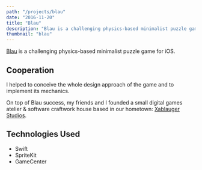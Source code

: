 ```yaml
---
path: "/projects/blau"
date: "2016-11-20"
title: "Blau"
description: "Blau is a challenging physics-based minimalist puzzle game for iOS."
thumbnail: "blau"
---
```


[Blau](http://blaugame.com) is a challenging physics-based minimalist puzzle game for iOS.

## Cooperation

I helped to conceive the whole design approach of the game and to implement its mechanics.

On top of Blau success, my friends and I founded a small digital games atelier & software craftwork house based in our hometown: [Xablauger Studios](https://github.com/xablauger-studios).

## Technologies Used

- Swift
- SpriteKit
- GameCenter
